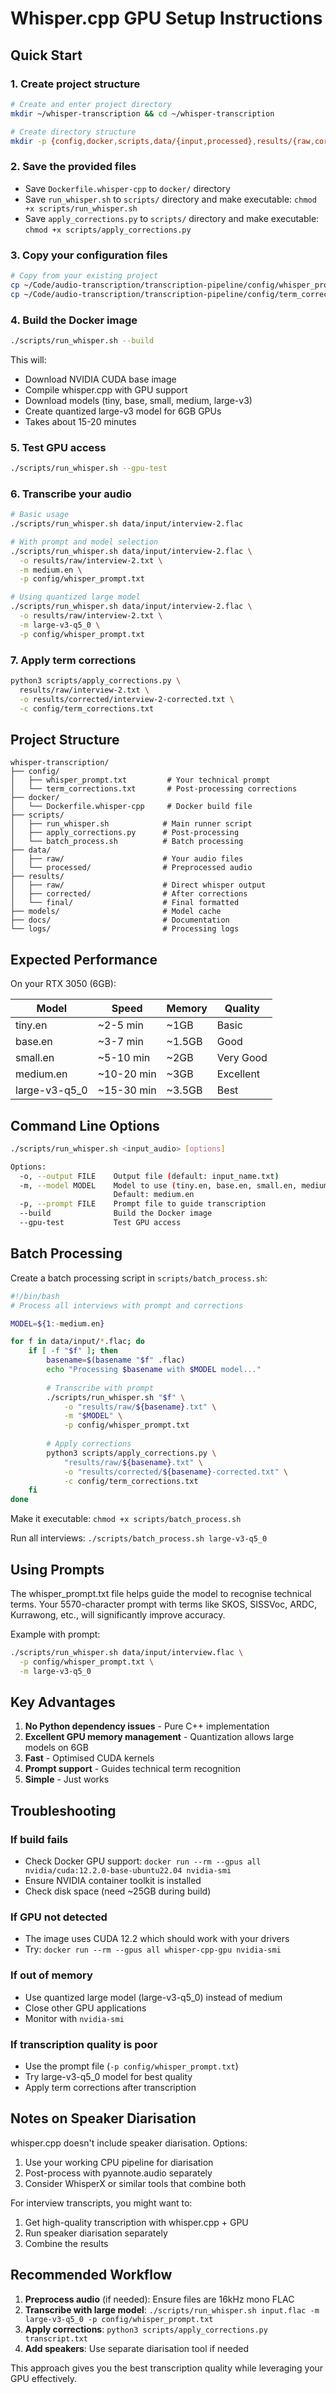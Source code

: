 # Whisper.cpp GPU Setup Instructions

## Quick Start

### 1. Create project structure
```bash
# Create and enter project directory
mkdir ~/whisper-transcription && cd ~/whisper-transcription

# Create directory structure
mkdir -p {config,docker,scripts,data/{input,processed},results/{raw,corrected,final},models,docs,logs}
```

### 2. Save the provided files
- Save `Dockerfile.whisper-cpp` to `docker/` directory
- Save `run_whisper.sh` to `scripts/` directory and make executable: `chmod +x scripts/run_whisper.sh`
- Save `apply_corrections.py` to `scripts/` directory and make executable: `chmod +x scripts/apply_corrections.py`

### 3. Copy your configuration files
```bash
# Copy from your existing project
cp ~/Code/audio-transcription/transcription-pipeline/config/whisper_prompt.txt config/
cp ~/Code/audio-transcription/transcription-pipeline/config/term_corrections.txt config/
```

### 4. Build the Docker image
```bash
./scripts/run_whisper.sh --build
```

This will:
- Download NVIDIA CUDA base image
- Compile whisper.cpp with GPU support
- Download models (tiny, base, small, medium, large-v3)
- Create quantized large-v3 model for 6GB GPUs
- Takes about 15-20 minutes

### 5. Test GPU access
```bash
./scripts/run_whisper.sh --gpu-test
```

### 6. Transcribe your audio
```bash
# Basic usage
./scripts/run_whisper.sh data/input/interview-2.flac

# With prompt and model selection
./scripts/run_whisper.sh data/input/interview-2.flac \
  -o results/raw/interview-2.txt \
  -m medium.en \
  -p config/whisper_prompt.txt

# Using quantized large model
./scripts/run_whisper.sh data/input/interview-2.flac \
  -o results/raw/interview-2.txt \
  -m large-v3-q5_0 \
  -p config/whisper_prompt.txt
```

### 7. Apply term corrections
```bash
python3 scripts/apply_corrections.py \
  results/raw/interview-2.txt \
  -o results/corrected/interview-2-corrected.txt \
  -c config/term_corrections.txt
```

## Project Structure

```
whisper-transcription/
├── config/
│   ├── whisper_prompt.txt         # Your technical prompt
│   └── term_corrections.txt       # Post-processing corrections
├── docker/
│   └── Dockerfile.whisper-cpp     # Docker build file
├── scripts/
│   ├── run_whisper.sh            # Main runner script
│   ├── apply_corrections.py      # Post-processing
│   └── batch_process.sh          # Batch processing
├── data/
│   ├── raw/                      # Your audio files
│   └── processed/                # Preprocessed audio
├── results/
│   ├── raw/                      # Direct whisper output
│   ├── corrected/                # After corrections
│   └── final/                    # Final formatted
├── models/                       # Model cache
├── docs/                         # Documentation
└── logs/                         # Processing logs
```

## Expected Performance

On your RTX 3050 (6GB):

| Model | Speed | Memory | Quality |
|-------|-------|---------|---------|
| tiny.en | ~2-5 min | ~1GB | Basic |
| base.en | ~3-7 min | ~1.5GB | Good |
| small.en | ~5-10 min | ~2GB | Very Good |
| medium.en | ~10-20 min | ~3GB | Excellent |
| large-v3-q5_0 | ~15-30 min | ~3.5GB | Best |

## Command Line Options

```bash
./scripts/run_whisper.sh <input_audio> [options]

Options:
  -o, --output FILE    Output file (default: input_name.txt)
  -m, --model MODEL    Model to use (tiny.en, base.en, small.en, medium.en, large-v3-q5_0)
                       Default: medium.en
  -p, --prompt FILE    Prompt file to guide transcription
  --build              Build the Docker image
  --gpu-test           Test GPU access
```

## Batch Processing

Create a batch processing script in `scripts/batch_process.sh`:

```bash
#!/bin/bash
# Process all interviews with prompt and corrections

MODEL=${1:-medium.en}

for f in data/input/*.flac; do
    if [ -f "$f" ]; then
        basename=$(basename "$f" .flac)
        echo "Processing $basename with $MODEL model..."
        
        # Transcribe with prompt
        ./scripts/run_whisper.sh "$f" \
            -o "results/raw/${basename}.txt" \
            -m "$MODEL" \
            -p config/whisper_prompt.txt
        
        # Apply corrections
        python3 scripts/apply_corrections.py \
            "results/raw/${basename}.txt" \
            -o "results/corrected/${basename}-corrected.txt" \
            -c config/term_corrections.txt
    fi
done
```

Make it executable: `chmod +x scripts/batch_process.sh`

Run all interviews: `./scripts/batch_process.sh large-v3-q5_0`

## Using Prompts

The whisper_prompt.txt file helps guide the model to recognise technical terms. Your 5570-character prompt with terms like SKOS, SISSVoc, ARDC, Kurrawong, etc., will significantly improve accuracy.

Example with prompt:
```bash
./scripts/run_whisper.sh data/input/interview.flac \
  -p config/whisper_prompt.txt \
  -m large-v3-q5_0
```

## Key Advantages

1. **No Python dependency issues** - Pure C++ implementation
2. **Excellent GPU memory management** - Quantization allows large models on 6GB
3. **Fast** - Optimised CUDA kernels
4. **Prompt support** - Guides technical term recognition
5. **Simple** - Just works

## Troubleshooting

### If build fails
- Check Docker GPU support: `docker run --rm --gpus all nvidia/cuda:12.2.0-base-ubuntu22.04 nvidia-smi`
- Ensure NVIDIA container toolkit is installed
- Check disk space (need ~25GB during build)

### If GPU not detected
- The image uses CUDA 12.2 which should work with your drivers
- Try: `docker run --rm --gpus all whisper-cpp-gpu nvidia-smi`

### If out of memory
- Use quantized large model (large-v3-q5_0) instead of medium
- Close other GPU applications
- Monitor with `nvidia-smi`

### If transcription quality is poor
- Use the prompt file (`-p config/whisper_prompt.txt`)
- Try large-v3-q5_0 model for best quality
- Apply term corrections after transcription

## Notes on Speaker Diarisation

whisper.cpp doesn't include speaker diarisation. Options:
1. Use your working CPU pipeline for diarisation
2. Post-process with pyannote.audio separately
3. Consider WhisperX or similar tools that combine both

For interview transcripts, you might want to:
1. Get high-quality transcription with whisper.cpp + GPU
2. Run speaker diarisation separately
3. Combine the results

## Recommended Workflow

1. **Preprocess audio** (if needed): Ensure files are 16kHz mono FLAC
2. **Transcribe with large model**: `./scripts/run_whisper.sh input.flac -m large-v3-q5_0 -p config/whisper_prompt.txt`
3. **Apply corrections**: `python3 scripts/apply_corrections.py transcript.txt`
4. **Add speakers**: Use separate diarisation tool if needed

This approach gives you the best transcription quality while leveraging your GPU effectively.
